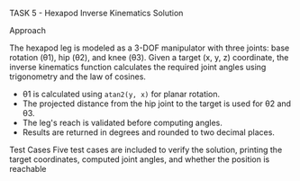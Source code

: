 TASK 5 - Hexapod Inverse Kinematics Solution

Approach

The hexapod leg is modeled as a 3-DOF manipulator with three joints: base rotation (θ1), hip (θ2), and knee (θ3). Given a target (x, y, z) coordinate, the inverse kinematics function calculates the required joint angles using trigonometry and the law of cosines.

- θ1 is calculated using `atan2(y, x)` for planar rotation.
- The projected distance from the hip joint to the target is used for θ2 and θ3.
- The leg's reach is validated before computing angles.
- Results are returned in degrees and rounded to two decimal places.

Test Cases
Five test cases are included to verify the solution, printing the target coordinates, computed joint angles, and whether the position is reachable
